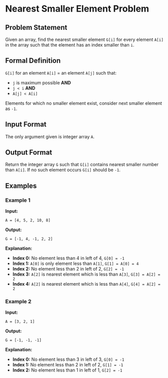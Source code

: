 # Nearest Smaller Element Problem

## Problem Statement

Given an array, find the nearest smaller element `G[i]` for every element `A[i]` in the array such that the element has an index smaller than `i`.

## Formal Definition

`G[i]` for an element `A[i]` = an element `A[j]` such that:

- `j` is maximum possible **AND**
- `j < i` **AND**
- `A[j] < A[i]`

Elements for which no smaller element exist, consider next smaller element as `-1`.

## Input Format

The only argument given is integer array `A`.

## Output Format

Return the integer array `G` such that `G[i]` contains nearest smaller number than `A[i]`. If no such element occurs `G[i]` should be `-1`.

## Examples

### Example 1

**Input:**

```
A = [4, 5, 2, 10, 8]
```

**Output:**

```
G = [-1, 4, -1, 2, 2]
```

**Explanation:**

- **Index 0:** No element less than 4 in left of 4, `G[0] = -1`
- **Index 1:** `A[0]` is only element less than `A[1]`, `G[1] = A[0] = 4`
- **Index 2:** No element less than 2 in left of 2, `G[2] = -1`
- **Index 3:** `A[2]` is nearest element which is less than `A[3]`, `G[3] = A[2] = 2`
- **Index 4:** `A[2]` is nearest element which is less than `A[4]`, `G[4] = A[2] = 2`

### Example 2

**Input:**

```
A = [3, 2, 1]
```

**Output:**

```
G = [-1, -1, -1]
```

**Explanation:**

- **Index 0:** No element less than 3 in left of 3, `G[0] = -1`
- **Index 1:** No element less than 2 in left of 2, `G[1] = -1`
- **Index 2:** No element less than 1 in left of 1, `G[2] = -1`
